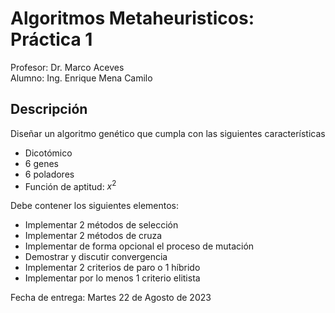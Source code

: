 # Algoritmos Metaheuristicos: Práctica 1
Profesor: Dr. Marco Aceves <br>
Alumno: Ing. Enrique Mena Camilo

## Descripción
Diseñar un algoritmo genético que cumpla con las siguientes características
- Dicotómico
- 6 genes
- 6 poladores
- Función de aptitud: $x^2$

Debe contener los siguientes elementos:
- Implementar 2 métodos de selección
- Implementar 2 métodos de cruza
- Implementar de forma opcional el proceso de mutación
- Demostrar y discutir convergencia
- Implementar 2 criterios de paro o 1 híbrido
- Implementar por lo menos 1 criterio elitista

Fecha de entrega: Martes 22 de Agosto de 2023
